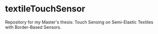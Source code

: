 # textileTouchSensor
Repository for my Master's thesis: Touch Sensing on Semi-Elastic Textiles with Border-Based Sensors.
